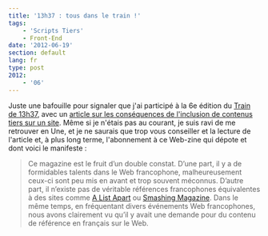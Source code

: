```yaml
---
title: '13h37 : tous dans le train !'
tags:
    - 'Scripts Tiers'
    - Front-End
date: '2012-06-19'
section: default
lang: fr
type: post
2012:
    - '06'
---
```


Juste une bafouille pour signaler que j'ai participé à la 6e édition du [Train de 13h37](http://letrainde13h37.fr), avec un [article sur les conséquences de l'inclusion de contenus tiers sur un site](http://letrainde13h37.fr/6/scripts-tiers-appels-induits-ne-perdez-pas-le-controle-de-votre-site/). Même si je n'étais pas au courant, je suis ravi de me retrouver en Une, et je ne saurais que trop vous conseiller et la lecture de l'article et, à plus long terme, l'abonnement à ce Web-zine qui dépote et dont voici le manifeste&nbsp;:

> Ce magazine est le fruit d’un double constat. D’une part, il y a de formidables talents dans le Web francophone, malheureusement ceux-ci sont peu mis en avant et trop souvent méconnus. D’autre part, il n’existe pas de véritable références francophones équivalentes à des sites comme [A List Apart](http://alistapart.com/) ou [Smashing Magazine](http://www.smashingmagazine.com/). Dans le même temps, en fréquentant divers événements Web francophones, nous avons clairement vu qu’il y avait une demande pour du contenu de référence en français sur le Web.
